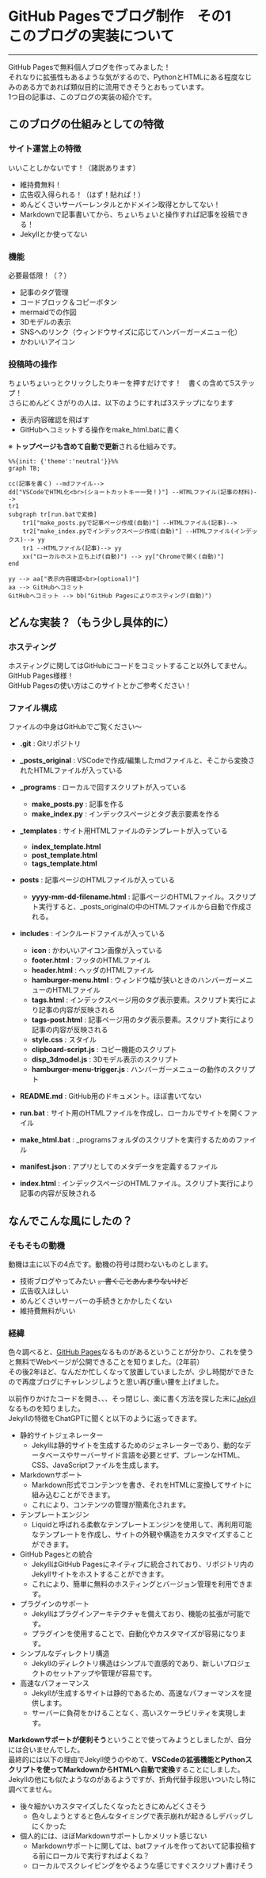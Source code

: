 # GitHub Pagesでブログ制作　その1　このブログの実装について
[](::tags::GitHubPages,HTML,CSS,JavaScript,mermaid,Python,VSCode,個人ブログ制作)

---

GitHub Pagesで無料個人ブログを作ってみました！  
それなりに拡張性もあるような気がするので、PythonとHTMLにある程度なじみのある方であれば類似目的に流用できそうとおもっています。  
1つ目の記事は、このブログの実装の紹介です。

## このブログの仕組みとしての特徴
### サイト運営上の特徴
いいことしかないです！（諸説あります）
- 維持費無料！
- 広告収入得られる！（はず！貼れば！）
- めんどくさいサーバーレンタルとかドメイン取得とかしてない！
- Markdownで記事書いてから、ちょいちょいと操作すれば記事を投稿できる！
- Jekyllとか使ってない

### 機能
必要最低限！（？）
- 記事のタグ管理
- コードブロック＆コピーボタン
- mermaidでの作図
- 3Dモデルの表示
- SNSへのリンク（ウィンドウサイズに応じてハンバーガーメニュー化）
- かわいいアイコン

### 投稿時の操作
ちょいちょいっとクリックしたりキーを押すだけです！　書くの含めて5ステップ！  
さらにめんどくさがりの人は、以下のようにすれば3ステップになります
- 表示内容確認を飛ばす
- GitHubへコミットする操作をmake_html.batに書く


※ **トップページも含めて自動で更新**される仕組みです。

```mermaid
%%{init: {'theme':'neutral'}}%%
graph TB;

cc(記事を書く) --mdファイル--> 
dd["VSCodeでHTML化<br>(ショートカットキー一発！)"] --HTMLファイル(記事の材料)--> 
tr1
subgraph tr[run.batで変換]
    tr1["make_posts.pyで記事ページ作成(自動)"] --HTMLファイル(記事)--> 
    tr2["make_index.pyでインデックスページ作成(自動)"] --HTMLファイル(インデックス)--> yy
    tr1 --HTMLファイル(記事)--> yy
    xx("ローカルホスト立ち上げ(自動)") --> yy["Chromeで開く(自動)"]
end

yy --> aa["表示内容確認<br>(optional)"]
aa --> GitHubへコミット
GitHubへコミット --> bb("GitHub Pagesによりホスティング(自動)")
```



## どんな実装？（もう少し具体的に）
### ホスティング
ホスティングに関してはGitHubにコードをコミットすること以外してません。GitHub Pages様様！  
GitHub Pagesの使い方はこのサイトとかご参考ください！

### ファイル構成
ファイルの中身はGitHubでご覧ください～

- **.git** : Gitリポジトリ
- **_posts_original** : VSCodeで作成/編集したmdファイルと、そこから変換されたHTMLファイルが入っている
- **_programs** : ローカルで回すスクリプトが入っている
    - **make_posts.py** : 記事を作る
    - **make_index.py** : インデックスページとタグ表示要素を作る
- **_templates** : サイト用HTMLファイルのテンプレートが入っている
    - **index_template.html**
    - **post_template.html**
    - **tags_template.html**
- **posts** : 記事ページのHTMLファイルが入っている
    - **yyyy-mm-dd-filename.html** : 記事ページのHTMLファイル。スクリプト実行すると、_posts_originalの中のHTMLファイルから自動で作成される。
- **includes** : インクルードファイルが入っている
    - **icon** : かわいいアイコン画像が入っている
    - **footer.html** : フッタのHTMLファイル
    - **header.html** : ヘッダのHTMLファイル
    - **hamburger-menu.html** : ウィンドウ幅が狭いときのハンバーガーメニューのHTMLファイル
    - **tags.html** : インデックスページ用のタグ表示要素。スクリプト実行により記事の内容が反映される
    - **tags-post.html** : 記事ページ用のタグ表示要素。スクリプト実行により記事の内容が反映される
    - **style.css** : スタイル
    - **clipboard-script.js** : コピー機能のスクリプト
    - **disp_3dmodel.js** : 3Dモデル表示のスクリプト
    - **hamburger-menu-trigger.js** : ハンバーガーメニューの動作のスクリプト

- **README.md** : GitHub用のドキュメント。ほぼ書いてない
- **run.bat** : サイト用のHTMLファイルを作成し、ローカルでサイトを開くファイル
- **make_html.bat** : _programsフォルダのスクリプトを実行するためのファイル
- **manifest.json** : アプリとしてのメタデータを定義するファイル
- **index.html** : インデックスページのHTMLファイル。スクリプト実行により記事の内容が反映される


## なんでこんな風にしたの？
### そもそもの動機
動機は主に以下の4点です。動機の符号は問わないものとします。
- 技術ブログやってみたい ~~。書くことあんまりないけど~~
- 広告収入ほしい
- めんどくさいサーバーの手続きとかかしたくない
- 維持費無料がいい

### 経緯
色々調べると、[GitHub Pages]()なるものがあるということが分かり、これを使うと無料でWebページが公開できることを知りました。（2年前）  
その後2年ほど、なんだか忙しくなって放置していましたが、少し時間ができたので再度ブログにチャレンジしようと思い再び重い腰を上げました。  
  
以前作りかけたコードを開き、、、そっ閉じし、楽に書く方法を探した末に[Jekyll]()なるものを知りました。  
Jekyllの特徴をChatGPTに聞くと以下のように返ってきます。
- 静的サイトジェネレーター
    - Jekyllは静的サイトを生成するためのジェネレーターであり、動的なデータベースやサーバーサイド言語を必要とせず、プレーンなHTML、CSS、JavaScriptファイルを生成します。  
- Markdownサポート
    - Markdown形式でコンテンツを書き、それをHTMLに変換してサイトに組み込むことができます。
    - これにより、コンテンツの管理が簡素化されます。
- テンプレートエンジン
    - Liquidと呼ばれる柔軟なテンプレートエンジンを使用して、再利用可能なテンプレートを作成し、サイトの外観や構造をカスタマイズすることができます。
- GitHub Pagesとの統合
    - JekyllはGitHub Pagesにネイティブに統合されており、リポジトリ内のJekyllサイトをホストすることができます。
    - これにより、簡単に無料のホスティングとバージョン管理を利用できます。
- プラグインのサポート
    - Jekyllはプラグインアーキテクチャを備えており、機能の拡張が可能です。
    - プラグインを使用することで、自動化やカスタマイズが容易になります。
- シンプルなディレクトリ構造
    - Jekyllのディレクトリ構造はシンプルで直感的であり、新しいプロジェクトのセットアップや管理が容易です。
- 高速なパフォーマンス
    - Jekyllが生成するサイトは静的であるため、高速なパフォーマンスを提供します。
    - サーバーに負荷をかけることなく、高いスケーラビリティを実現します。

**Markdownサポートが便利そう**ということで使ってみようとしましたが、自分には合いませんでした。  
最終的には以下の理由でJekyll使うのやめて、**VSCodeの拡張機能とPythonスクリプトを使ってMarkdownからHTMLへ自動で変換**することにしました。  
Jekyllの他にも似たようなのがあるようですが、折角代替手段思いついたし特に調べてません。

- 後々細かいカスタマイズしたくなったときにめんどくさそう
    - 色々しようとすると色んなタイミングで表示崩れが起きるしデバッグしにくかった
- 個人的には、ほぼMarkdownサポートしかメリット感じない
    - Markdownサポートに関しては、batファイルを作っておいて記事投稿する前にローカルで実行すればよくね？
    - ローカルでスクレイピングをやるような感じですぐスクリプト書けそう
